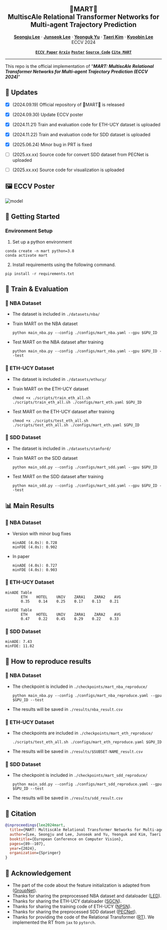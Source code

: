 <h2 align="center"> 🛒MART🛒 <br /> MultiscAle Relational Transformer Networks for Multi-agent Trajectory Prediction </h2>
<p align="center">
  <a href="https://scholar.google.com/citations?user=Q0LR04AAAAAJ&hl=ko&oi=ao"><strong>Seongju Lee</strong></a>
  ·  
  <a href="https://scholar.google.com/citations?user=0D3_0cAAAAAJ&hl=ko&oi=ao"><strong>Junseok Lee</strong></a>
  ·
  <a href="https://scholar.google.com/citations?user=Ctm3p8wAAAAJ&hl=ko&oi=ao"><strong>Yeonguk Yu</strong></a>
  ·
  <a href="https://scholar.google.com/citations?user=ujWyzcoAAAAJ&hl=ko&oi=ao"><strong>Taeri Kim</strong></a>
  ·
  <a href="https://scholar.google.com/citations?user=QVihy5MAAAAJ&hl=ko"><strong>Kyoobin Lee</strong></a>
  <br>
  ECCV 2024
</p>

<p align="center">
  <!-- <a href=""><strong><code>Project Page</code></strong></a> -->
  <a href="https://link.springer.com/chapter/10.1007/978-3-031-72848-8_6"><strong><code>ECCV Paper</code></strong></a>
  <a href="https://arxiv.org/abs/2407.21635"><strong><code>Arxiv</code></strong></a>
  <a href="https://raw.githubusercontent.com/gist-ailab/MART/main/figures/poster.png"><strong><code>Poster</code></strong></a>
  <a href="https://github.com/gist-ailab/MART"><strong><code>Source Code</code></strong></a>
  <a href="#-citation"><strong><code>Cite MART</code></strong></a>
</p>

---
This repo is the official implementation of "***MART: MultiscAle Relational Transformer Networks for Multi-agent Trajectory Prediction (ECCV 2024)***"

## 📢 Updates
- [X] (2024.09.19) Official repository of 🛒MART🛒 is released
- [X] (2024.09.30) Update ECCV poster
- [X] (2024.11.21) Train and evaluation code for ETH-UCY dataset is uploaded
- [X] (2024.11.22) Train and evaluation code for SDD dataset is uploaded
- [X] (2025.06.24) Minor bug in PRT is fixed
- [ ] (2025.xx.xx) Source code for convert SDD dataset from PECNet is uploaded
- [ ] (2025.xx.xx) Source code for visualization is uploaded


## 🖼️ ECCV Poster
![model](./figures/poster.png)

## 🚀 Getting Started

### Environment Setup


1. Set up a python environment
```
conda create -n mart python=3.8
conda activate mart
```

2. Install requirements using the following command.
```
pip install -r requirements.txt
```

## 🚂 Train & Evaluation

<!-- * Trained and evaluated on NVIDIA GeForce RTX 3090 with python 3.8. -->

### 🏀 NBA Dataset

* The dataset is included in ```./datasets/nba/```

* Train MART on the NBA dataset

  ```
  python main_nba.py --config ./configs/mart_nba.yaml --gpu $GPU_ID
  ```

* Test MART on the NBA dataset after training
  ```
  python main_nba.py --config ./configs/mart_nba.yaml --gpu $GPU_ID --test
  ```

### 🚶 ETH-UCY Dataset
* The dataset is included in ```./datasets/ethucy/```
* Train MART on the ETH-UCY dataset
  ```
  chmod +x ./scripts/train_eth_all.sh
  ./scripts/train_eth_all.sh ./configs/mart_eth.yaml $GPU_ID
  ```

* Test MART on the ETH-UCY dataset after training
  ```
  chmod +x ./scripts/test_eth_all.sh
  ./scripts/test_eth_all.sh ./configs/mart_eth.yaml $GPU_ID
  ```

### 🚁 SDD Dataset
* The dataset is included in ```./datasets/stanford/```

* Train MART on the SDD dataset

  ```
  python main_sdd.py --config ./configs/mart_sdd.yaml --gpu $GPU_ID
  ```

* Test MART on the SDD dataset after training
  ```
  python main_sdd.py --config ./configs/mart_sdd.yaml --gpu $GPU_ID --test
  ```

## 📊 Main Results
### 🏀 NBA Dataset
* Version with minor bug fixes
  ```
  minADE (4.0s): 0.728
  minFDE (4.0s): 0.902
  ```
* In paper
  ```
  minADE (4.0s): 0.727
  minFDE (4.0s): 0.903
  ```

### 🚶 ETH-UCY Dataset
```
minADE Table
       ETH    HOTEL    UNIV    ZARA1    ZARA2    AVG
       0.35    0.14    0.25    0.17    0.13    0.21    

minFDE Table
       ETH    HOTEL    UNIV    ZARA1    ZARA2    AVG
       0.47    0.22    0.45    0.29    0.22    0.33    
```

### 🚁 SDD Dataset
```
minADE: 7.43
minFDE: 11.82
```

## 🐣 How to reproduce results

### 🏀 NBA Dataset

* The checkpoint is included in ```./checkpoints/mart_nba_reproduce/```

  ```
  python main_nba.py --config ./configs/mart_nba_reproduce.yaml --gpu $GPU_ID --test
  ```
* The results will be saved in ```./results/nba_result.csv```

### 🚶 ETH-UCY Dataset

* The checkpoints are included in ```./checkpoints/mart_eth_reproduce/```
  ```
  ./scripts/test_eth_all.sh ./configs/mart_eth_reproduce.yaml $GPU_ID
  ```
* The results will be saved in ```./results/$SUBSET-NAME_result.csv```

### 🚁 SDD Dataset

* The checkpoint is included in ```./checkpoints/mart_sdd_reproduce/```
  ```
  python main_sdd.py --config ./configs/mart_sdd_reproduce.yaml --gpu $GPU_ID --test
  ```
* The results will be saved in ```./results/sdd_result.csv```


## 📝 Citation
```bibtex
@inproceedings{lee2024mart,
  title={MART: MultiscAle Relational Transformer Networks for Multi-agent Trajectory Prediction},
  author={Lee, Seongju and Lee, Junseok and Yu, Yeonguk and Kim, Taeri and Lee, Kyoobin},
  booktitle={European Conference on Computer Vision},
  pages={89--107},
  year={2024},
  organization={Springer}
}
```

## 🤗 Acknowledgement
* The part of the code about the feature initialization is adapted from ([GroupNet](https://github.com/MediaBrain-SJTU/GroupNet)).
* Thanks for sharing the preprocessed NBA dataset and dataloader ([LED](https://github.com/MediaBrain-SJTU/LED)).
* Thanks for sharing the ETH-UCY dataloader ([SGCN](https://github.com/shuaishiliu/SGCN/blob/43fe262cba44d33d98163c0c4b9dfbaf6517a646/utils.py)).
* Thanks for sharing the training code of ETH-UCY ([NPSN](https://github.com/InhwanBae/NPSN.git)).
* Thanks for sharing the preprocessed SDD dataset ([PECNet](https://github.com/HarshayuGirase/Human-Path-Prediction)).
* Thanks for providing the code of the Relational Transformer ([RT](https://github.com/CameronDiao/relational-transformer)). We implemented the RT from ```jax``` to ```pytorch```.


